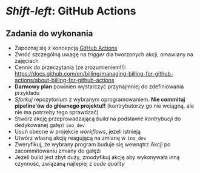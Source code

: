 # *Shift-left*: GitHub Actions
## Zadania do wykonania
 - Zapoznaj się z koncepcją [GitHub Actions](https://docs.github.com/en/actions)
 - Zwróć szczególną uwagę na *trigger* dla tworzonych akcji, omawiany na zajęciach
 - Cennik do przeczytania (ze zrozumieniem!!):
   https://docs.github.com/en/billing/managing-billing-for-github-actions/about-billing-for-github-actions
 - **Darmowy plan** powinien wystarczyć przynajmniej do zdefiniowania przykładu
 - *Sforkuj* repozytorium z wybranym oprogramowaniem. **Nie commituj pipeline'ów do głównego projektu!!** (kontrybutorzy go nie wciągną, ale nie ma potrzeby tego sprawdzać)
 - Stwórz akcję przeprowadzającą *build* na podstawie *kontrybucji* do dedykowanej gałęzi `ino_dev`
  - Usuń obecne w projekcie *workflows*, jeżeli istnieją
  - Utwórz własną akcję reagującą na zmianę w `ino_dev`
  - Zweryfikuj, że wybrany program buduje się wewnątrz Akcji po zacommitowaniu zmiany do gałęzi
  - Jeżeli build jest zbyt duży, zmodyfikuj akcję aby wykonywała inną czynność, związaną najlepiej z *code quality*
 
